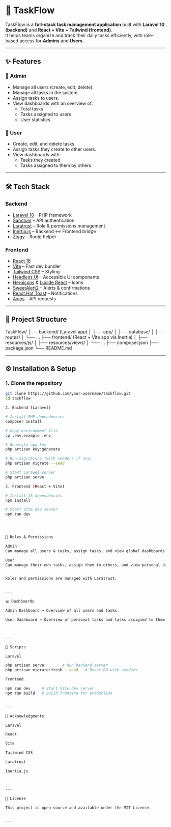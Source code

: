 # 🚀 TaskFlow

TaskFlow is a **full-stack task management application** built with **Laravel 10 (backend)** and **React + Vite + Tailwind (frontend)**.  
It helps teams organize and track their daily tasks efficiently, with role-based access for **Admins** and **Users**.

---

## ✨ Features

### 👑 Admin
- Manage all users (create, edit, delete).
- Manage all tasks in the system.
- Assign tasks to users.
- View dashboards with an overview of:
  - Total tasks
  - Tasks assigned to users
  - User statistics

### 👤 User
- Create, edit, and delete tasks.
- Assign tasks they create to other users.
- View dashboards with:
  - Tasks they created
  - Tasks assigned to them by others

---

## 🛠️ Tech Stack

### Backend
- [Laravel 10](https://laravel.com/) – PHP framework
- [Sanctum](https://laravel.com/docs/sanctum) – API authentication
- [Laratrust](https://github.com/santigarcor/laratrust) – Role & permissions management
- [Inertia.js](https://inertiajs.com/) – Backend ↔ Frontend bridge
- [Ziggy](https://github.com/tighten/ziggy) – Route helper

### Frontend
- [React 18](https://react.dev/)
- [Vite](https://vitejs.dev/) – Fast dev bundler
- [Tailwind CSS](https://tailwindcss.com/) – Styling
- [Headless UI](https://headlessui.dev/) – Accessible UI components
- [Heroicons](https://heroicons.com/) & [Lucide React](https://lucide.dev/) – Icons
- [SweetAlert2](https://sweetalert2.github.io/) – Alerts & confirmations
- [React Hot Toast](https://react-hot-toast.com/) – Notifications
- [Axios](https://axios-http.com/) – API requests

---

## 📂 Project Structure

TaskFlow/ ├── backend/ (Laravel app) │   ├── app/ │   ├── database/ │   ├── routes/ │   └── ... ├── frontend/ (React + Vite app via Inertia) │   ├── resources/js/ │   ├── resources/views/ │   └── ... ├── composer.json ├── package.json └── README.md

---

## ⚙️ Installation & Setup

### 1. Clone the repository
```bash
git clone https://github.com/your-username/taskflow.git
cd taskflow

2. Backend (Laravel)

# Install PHP dependencies
composer install

# Copy environment file
cp .env.example .env

# Generate app key
php artisan key:generate

# Run migrations (with seeders if any)
php artisan migrate --seed

# Start Laravel server
php artisan serve

3. Frontend (React + Vite)

# Install JS dependencies
npm install

# Start Vite dev server
npm run dev


---

🔑 Roles & Permissions

Admin
Can manage all users & tasks, assign tasks, and view global dashboards.

User
Can manage their own tasks, assign them to others, and view personal dashboards.


Roles and permissions are managed with Laratrust.


---

📊 Dashboards

Admin Dashboard → Overview of all users and tasks.

User Dashboard → Overview of personal tasks and tasks assigned to them.



---

📜 Scripts

Laravel

php artisan serve        # Run backend server
php artisan migrate:fresh --seed   # Reset DB with seeders

Frontend

npm run dev     # Start Vite dev server
npm run build   # Build frontend for production


---

🤝 Acknowledgments

Laravel

React

Vite

Tailwind CSS

Laratrust

Inertia.js



---

📄 License

This project is open-source and available under the MIT License.


---
